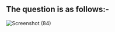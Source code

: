 
## The question is as follows:-

![Screenshot (84)](https://user-images.githubusercontent.com/44902363/81589515-1f43a500-93d7-11ea-9c44-176c602102ea.png)
